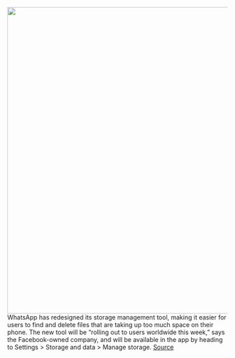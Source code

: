 <img src='https://cdn.vox-cdn.com/thumbor/lygiQYzlm0U3_KzZNA43eAvfhBA=/0x0:902x507/1200x800/filters:focal(379x182:523x326)/cdn.vox-cdn.com/uploads/chorus_image/image/67730038/image001.0.jpg' width='700px' /><br/>
WhatsApp has redesigned its storage management tool, making it easier for users to find and delete files that are taking up too much space on their phone. The new tool will be “rolling out to users worldwide this week,” says the Facebook-owned company, and will be available in the app by heading to Settings > Storage and data > Manage storage.
<a href='https://www.theverge.com/2020/11/3/21547298/whatsapp-storage-space-bulk-delete-management-tool'> Source <a/>